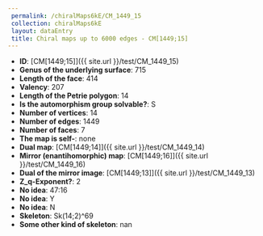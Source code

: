 ```yaml
--- 
 permalink: /chiralMaps6kE/CM_1449_15 
 collection: chiralMaps6kE
 layout: dataEntry
 title: Chiral maps up to 6000 edges - CM[1449;15]
---
```


- **ID**: [CM[1449;15]]({{ site.url }}/test/CM_1449_15)
- **Genus of the underlying surface**: 715
- **Length of the face**: 414
- **Valency**: 207
- **Length of the Petrie polygon**: 14
- **Is the automorphism group solvable?**: S
- **Number of vertices**: 14
- **Number of edges**: 1449
- **Number of faces**: 7
- **The map is self-**: none
- **Dual map**: [CM[1449;14]]({{ site.url }}/test/CM_1449_14)
- **Mirror (enantihomorphic) map**: [CM[1449;16]]({{ site.url }}/test/CM_1449_16)
- **Dual of the mirror image**: [CM[1449;13]]({{ site.url }}/test/CM_1449_13)
- **Z_q-Exponent?**: 2
- **No idea**:  47:16
- **No idea**: Y
- **No idea**: N
- **Skeleton**: Sk(14;2)^69
- **Some other kind of skeleton**: nan

